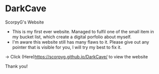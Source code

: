 # DarkCave
ScorpyG's Website

- This is my first ever website. Managed to fulfil one of the small item in my bucket list, which create a digital porfolio about myself. 
- I'm aware this website still has many flaws to it. Please give out any pointer that is visible for you, I will try my best to fix it. 

-> Click (Here)<https://scorpyg.github.io/DarkCave/> to view the website

Thank you! 
